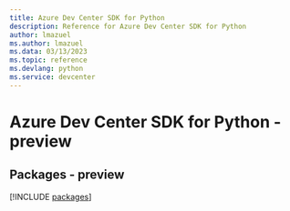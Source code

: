 ```yaml
---
title: Azure Dev Center SDK for Python
description: Reference for Azure Dev Center SDK for Python
author: lmazuel
ms.author: lmazuel
ms.data: 03/13/2023
ms.topic: reference
ms.devlang: python
ms.service: devcenter
---
```

# Azure Dev Center SDK for Python - preview
## Packages - preview
[!INCLUDE [packages](dev-center-index.md)]